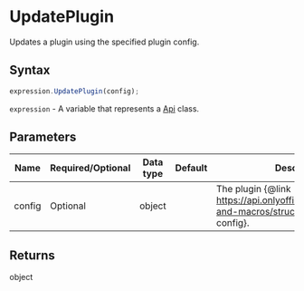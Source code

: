# UpdatePlugin

Updates a plugin using the specified plugin config.

## Syntax

```javascript
expression.UpdatePlugin(config);
```

`expression` - A variable that represents a [Api](../Api.md) class.

## Parameters

| **Name** | **Required/Optional** | **Data type** | **Default** | **Description** |
| ------------- | ------------- | ------------- | ------------- | ------------- |
| config | Optional | object |  | The plugin &#123;@link https://api.onlyoffice.com/docs/plugin-and-macros/structure/configuration/ config&#125;. |

## Returns

object